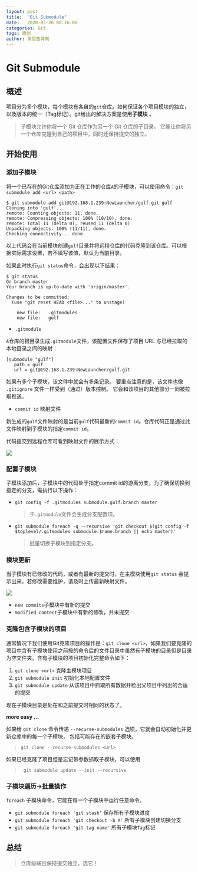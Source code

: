 ```yaml
---
layout: post
title:  "Git Submodule"
date:   2020-03-26 00:16:00
categories: Git
tags: 原创
author: 渐层鱼骨刺
---
```


# Git Submodule

## 概述

项目分为多个模块，每个模块有各自的`git`仓库。如何保证各个项目模块的独立，以及版本的统一（Tag标记）。git给出的解决方案是使用**子模块** 。

> 子模块允许你将一个 Git 仓库作为另一个 Git 仓库的子目录。 它能让你将另一个仓库克隆到自己的项目中，同时还保持提交的独立。





## 开始使用

### 添加子模块

将一个已存在的Git仓库添加为正在工作的仓库`A`的子模块，可以使用命令：`git submodule add <url> <path>`

```conssole
$ git submodule add git@192.168.1.239:NewLauncher/gulf.git gulf
Cloning into 'gulf'...
remote: Counting objects: 11, done.
remote: Compressing objects: 100% (10/10), done.
remote: Total 11 (delta 0), reused 11 (delta 0)
Unpacking objects: 100% (11/11), done.
Checking connectivity... done.
```

以上代码会在当前模块创建`gulf`目录并将远程仓库的代码克隆到该仓库。<path>可以根据实际需求设置，若不填写该值，默认为当前目录。

如果此时执行`git status`命令，会出现以下结果：

```conssole
$ git status
On branch master
Your branch is up-to-date with 'origin/master'.

Changes to be committed:
  (use "git reset HEAD <file>..." to unstage)

	new file:   .gitmodules
	new file:   gulf
```

- `.gitmodule`

`A`仓库的根目录生成`.gitmodule`文件，该配置文件保存了项目 URL 与已经拉取的本地目录之间的映射：

```conssole
[submodule "gulf"]
   path = gulf
   url = git@192.168.1.239:NewLauncher/gulf.git
```

如果有多个子模块，该文件中就会有多条记录。 要重点注意的是，该文件也像 `.gitignore` 文件一样受到（通过）版本控制。 它会和该项目的其他部分一同被拉取推送。

- `commit id` 映射文件

新生成的`gulf`文件映射的是当前`gulf`代码最新的`commit id`。仓库代码正是通过此文件映射到子模块的指定`commit id`。

代码提交到远程仓库可看到映射文件的展示方式：

![](https://picture-group.oss-cn-hangzhou.aliyuncs.com/img/git_submodule_origin.png)



### 配置子模块

子模块添加后，子模块中的代码处于指定commit id的游离分支，为了确保切换到指定的分支，需执行以下操作：

- `git config -f .gitmodules submodule.gulf.branch master`

  >  于`.gitmodule`文件会生成分支配置项。

- `git submodule foreach -q --recursive 'git checkout $(git config -f $toplevel/.gitmodules submodule.$name.branch || echo master)'`

  >  批量切换子模块到指定分支。

### 模块更新

当子模块有已修改的代码，或者有最新的提交时，在主模块使用`git status` 会提示出来，若修改需要维护，请及时上传最新映射文件。

![](https://picture-group.oss-cn-hangzhou.aliyuncs.com/img/git_submodule_modify.png)

- `new commits`子模块中有新的提交
- `modified content`子模块中有新的修改，并未提交

### 克隆包含子模块的项目

通常情况下我们使用Git克隆项目的操作是：`git clone <url>`，如果我们要克隆的项目中含有子模块使用之前按的命令后的文件目录中虽然有子模块的目录但是目录为空文件夹。含有子模块的项目初始化完整命令如下：

1. `git clone <url>` 克隆主模块项目
2. `git submodule init` 初始化本地配置文件
3. `git submodule update` 从该项目中抓取所有数据并检出父项目中列出的合适的提交

现在子模块目录是处在和之前提交时相同的状态了。

**more easy ...**

如果给 `git clone` 命令传递 `--recurse-submodules` 选项，它就会自动初始化并更新仓库中的每一个子模块， 包括可能存在的嵌套子模块。

> ```console
> git clone --recurse-submodules <url>
> ```

如果已经克隆了项目但是忘记带参数抓取子模块，可以使用

> ```console
>  git submodule update --init --recursive
> ```

### 子模块遍历->批量操作

`foreach` 子模块命令，它能在每一个子模块中运行任意命令。 

- `git submodule foreach 'git stash'` 保存所有子模块进度
- `git submodule foreach 'git checkout -b A'` 所有子模块创建切换分支
- `git submodule foreach 'git tag name'` 所有子模块`Tag`标记

## 总结

>  仓库级联且保持提交独立，选它！

